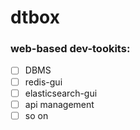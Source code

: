 # dtbox

### web-based dev-tookits:
- [ ] DBMS
- [ ] redis-gui
- [ ] elasticsearch-gui
- [ ] api management 
- [ ] so on
